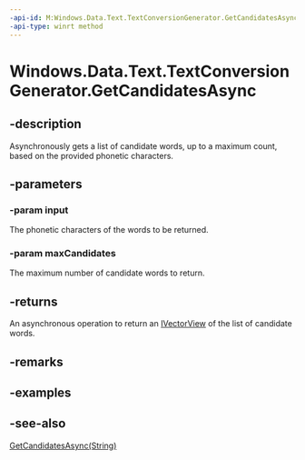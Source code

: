 ----api-id: M:Windows.Data.Text.TextConversionGenerator.GetCandidatesAsync(System.String,System.UInt32)
-api-type: winrt method
---<!-- Method syntaxpublic Windows.Foundation.IAsyncOperation<Windows.Foundation.Collections.IVectorView<string>> GetCandidatesAsync(System.String input, System.UInt32 maxCandidates)--># Windows.Data.Text.TextConversionGenerator.GetCandidatesAsync## -descriptionAsynchronously gets a list of candidate words, up to a maximum count, based on the provided phonetic characters.## -parameters### -param inputThe phonetic characters of the words to be returned.### -param maxCandidatesThe maximum number of candidate words to return.## -returnsAn asynchronous operation to return an [IVectorView](http://msdn.microsoft.com/library/644aa3d0-6f4d-406e-9adc-7f02fe575e90) of the list of candidate words.## -remarks## -examples## -see-also[GetCandidatesAsync(String)](textconversiongenerator_getcandidatesasync_1095978545.md)